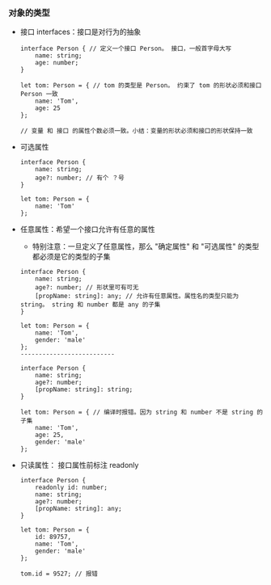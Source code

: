 ### 对象的类型

- 接口 interfaces：接口是对行为的抽象

  ```JS
  interface Person { // 定义一个接口 Person。 接口，一般首字母大写
      name: string;
      age: number;
  }
  
  let tom: Person = { // tom 的类型是 Person。 约束了 tom 的形状必须和接口 Person 一致
      name: 'Tom',
      age: 25
  };
  
  // 变量 和 接口 的属性个数必须一致。小结：变量的形状必须和接口的形状保持一致
  ```

- 可选属性

  ```JS
  interface Person {
      name: string;
      age?: number; // 有个 ？号
  }
  
  let tom: Person = {
      name: 'Tom'
  };
  ```

- 任意属性：希望一个接口允许有任意的属性

  - 特别注意：一旦定义了任意属性，那么 "确定属性" 和 "可选属性" 的类型都必须是它的类型的子集

  ```JS
  interface Person { 
      name: string;
      age?: number; // 形状里可有可无
      [propName: string]: any; // 允许有任意属性。属性名的类型只能为 string。 string 和 number 都是 any 的子集
  }
  
  let tom: Person = {
      name: 'Tom',
      gender: 'male'
  };
  --------------------------
  
  interface Person {
      name: string;
      age?: number;
      [propName: string]: string;
  }
  
  let tom: Person = { // 编译时报错。因为 string 和 number 不是 string 的子集
      name: 'Tom',
      age: 25,
      gender: 'male'
  }; 
  ```

- 只读属性： 接口属性前标注 readonly

  ```JS
  interface Person {
      readonly id: number;
      name: string;
      age?: number;
      [propName: string]: any;
  }
  
  let tom: Person = {
      id: 89757,
      name: 'Tom',
      gender: 'male'
  };
  
  tom.id = 9527; // 报错
  ```

  